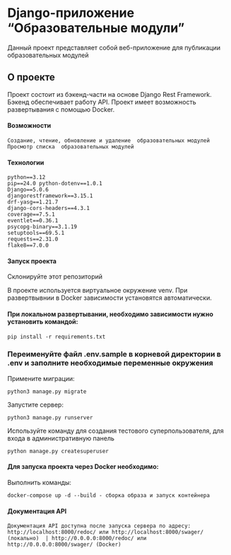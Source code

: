 # Django-приложение “Образовательные модули”

Данный проект представляет собой веб-приложение для публикации образовательных модулей
## О проекте

Проект состоит из бэкенд-части на основе Django Rest Framework. Бэкенд обеспечивает работу API. Проект имеет возможность развертывания с помощью Docker.

#### Возможности

	Создание, чтение, обновление и удаление  образовательных модулей
	Просмотр списка  образовательных модулей
 
#### Технологии

	python==3.12
 	pip==24.0 python-dotenv==1.0.1
 	Django==5.0.6
	djangorestframework==3.15.1
	drf-yasg==1.21.7
	django-cors-headers==4.3.1
	coverage==7.5.1
	eventlet==0.36.1
 	psycopg-binary==3.1.19
	setuptools==69.5.1
	requests==2.31.0
	flake8==7.0.0
	


#### Запуск проекта

Склонируйте этот репозиторий

В проекте используется виртуальное окружение venv. При развертвывнии в Docker зависимости установятся автоматически.

#### При локальном развертывании, необходимо зависимости нужно установить командой:
	pip install -r requirements.txt

### Переименуйте файл .env.sample в корневой директории в .env и заполните необходимые переменные окружения


Примените миграции:
    
	python3 manage.py migrate

Запустите сервер:
    
	python3 manage.py runserver


Используйте команду для создания тестового суперпользователя, для входа в административную панель 
    
	python manage.py createsuperuser


#### Для запуска проекта через Docker необходимо:

Выполнить команды:

	docker-compose up -d --build - сборка образа и запуск контейнера
 
#### Документация API

	Документация API доступна после запуска сервера по адресу: http://localhost:8000/redoc/ или http://localhost:8000/swager/ (локально)  | http://0.0.0.0:8000/redoc/ или http://0.0.0.0:8000/swager/ (Docker)
